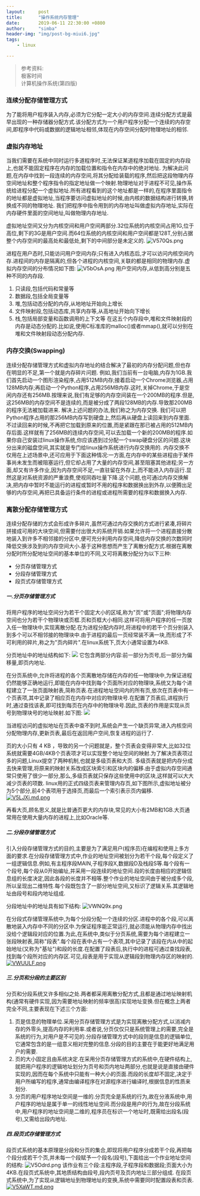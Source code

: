 ```yaml
---
layout:     post
title:      "操作系统内存管理"
date:       2019-06-11 22:30:00 +0800
author:     "simba"
header-img: "img/post-bg-miui6.jpg"
tags:
    - linux

---
```


>参考资料:<br>
>极客时间<br>
>计算机操作系统(第四版)

### 连续分配存储管理方式
为了能将用户程序装入内存,必须为它分配一定大小的内存空间.连续分配方式是最早出现的一种存储器分配方式.该分配方式为一个用户程序分配一个连续的内存空间,即程序中代码或数据的逻辑地址相邻,体现在内存空间分配时物理地址的相邻.


### 虚拟内存地址
当我们需要在系统中同时运行多道程序时,无法保证某道程序加载在固定的内存段上,也就不能固定程序在内存的加载位置和指令在内存中的绝对地址.
为解决此问题,在内存中找到一段连续的内存空间,将其分配给装载的程序,然后把这段物理内存空间地址和整个程序指令的指定地址做一个映射.物理地址对于进程不可见,操作系统给进程分配一个虚拟地址.所有进程看到的这个地址都是一样的,在程序里面指令的地址都是虚拟地址,当程序要访问虚拟地址的时候,由内核的数据结构进行转换,转换成不同的物理地址.
我们把程序中指令用到的内存地址叫做虚拟内存地址,实际在内存硬件里面的空间地址,叫做物理内存地址.

虚拟地址空间又分为内核空间和用户空间两部分.32位系统的内核空间占用1G,位于高位,剩下的3G是用户空间.而64位系统的内核空间和用户空间都是128T,分别占据整个内存空间的最高处和最低处,剩下的中间部分是未定义的.
![V570Qs.png](https://s2.ax1x.com/2019/06/14/V570Qs.png)

进程在用户态时,只能访问用户空间内存;只有进入内核态后,才可以访问内核空间内存.进程间的内存是隔离的,但各个进程的内核空间,关联的都是相同的物理内存.虚拟内存空间的分布情况如下图:
![V5bOsA.png](https://s2.ax1x.com/2019/06/14/V5bOsA.png)
用户空间内存,从低到高分别是五种不同的内存段.
1. 只读段,包括代码和常量等
2. 数据段,包括全局变量等
3. 堆,包括动态分配的内存,从地地址开始向上增长
4. 文件映射段,包括动态库,共享内存等,从高地址开始向下增长
5. 栈,包括局部变量和函数调用的上下文等
在这五个内存段中,堆和文件映射段的内存是动态分配的.比如说,使用C标准库的malloc()或者mmap(),就可以分别在堆和文件映射段动态分配内存.


### 内存交换(Swapping)
连续分配存储管理方式和虚拟内存地址的结合解决了最初的内存分配问题,但也存在明显的不足,第一个就是内存碎片问题.
例如,我们当前有一台电脑,内存为1GB.我们首先启动一个图形渲染程序,占用512MB内存;接着启动一个Chrome浏览器,占用128MB内存;再启动一个Python程序,占用256MB内存.这时,关掉Chrome,于是空闲内存还有256MB.按理来说,我们有足够的内存空间装在一个200MB的程序.但是,这256MB的内存空间不是连续的,而是被分成了两段128MB的内存.导致那200MB的程序无法被加载进来.
解决上述问题的办法,我们称之为内存交换.
我们可以把Python程序占用的那256MB内存写到硬盘上,然后再从硬盘上读回来到内存里面.不过读回来的时候,不再把它加载到原来的位置,而是紧跟在那已被占用的512MB内存后面.这样就有了256MB的连续内存空间,可以去加载一个新的200MB的程序.如果你自己安装过linux操作系统,你应该遇到过分配一个swap硬盘分区的问题.这块分出来的磁盘空间,其实就是专门给linux操作系统进行内存交换用的.
内存交换不仅用在上述场景中,还可应用于下面这种情况:一方面,在内存中的某些进程由于某件事尚未发生而被阻塞运行,但它却占用了大量的内存空间,甚至阻塞其他进程;另一方面,却又有许多作业,因为内存空间不足,一直驻留在外存上,而不能进入内存运行.显然这是对系统资源的严重浪费,使视同吞吐量下降.这个问题,也可通过内存交换解决,把内存中暂时不能运行的进程或暂时不用的程序和数据换出到外存,以便腾出足够的内存空间,再把已具备运行条件的进程或进程所需要的程序和数据换入内存.


### 离散分配存储管理方式
连续分配存储的方式会形成许多碎片,虽然可通过内存交换的方式进行紧凑,将碎片拼接成可用的大块空间,但需要付出很大的系统开销.如果允许将一个进程直接分散地装入到许多不相邻接的分区中,便可充分利用内存空间,降低内存交换的次数同时降低交换涉及到的内存空间大小.基于这种思想而产生了离散分配方式.根据在离散分配时所分配地址空间的基本单位的不同,又可将离散分配分为以下三种:
* 分页存储管理方式
* 分段存储管理方式
* 段页式存储管理方式

##### 一.分页存储管理方式
将用户程序的地址空间分为若干个固定大小的区域,称为"页"或"页面";将物理内存空间也分为若干个物理块或页框.页和页框大小相同.这样可将用户程序的任一页放入任一物理块中,实现离散分配.在为进程分配内存时,将进程中的若干个页分别装入到多个可以不相邻接的物理块中.由于进程的最后一页经常装不满一块,而形成了不可利用的碎片,称之为"页内碎片".在linux系统下,页大小通常设置为4KB.

分页地址中的地址结构如下:
![](https://s2.ax1x.com/2019/06/12/VWMfOI.png)
它包含两部分内容:前一部分为页号,后一部分为偏移量,即页内地址.

在分页系统中,允许将进程的各个页离散地存储在内存的任一物理块中,为保证进程仍然能够正确地运行,即能在内存中找到每个页面所对应的物理块,系统又为每个进程建立了一张页面映射表,简称页表.在进程地址空间内的所有页,依次在页表中有一个页表项,其中记录了相应页在内存中对应的物理块号.在配置了页表后,进程执行时,通过查找该表,即可找到每页在内存中的物理块号.因此,页表的作用是实现从页号到物理块号的地址映射.如下图:
![](https://s2.ax1x.com/2019/06/12/VW18TP.png)

当进程访问的虚拟地址在页表中查不到时,系统会产生一个缺页异常,进入内核空间分配物理内存,更新页表,最后在返回用户空间,恢复进程的运行了.

页的大小只有 4 KB ，导致的另一个问题就是，整个页表会变得非常大,比如32位系统就需要4GB/4KB个页表项才可以实现整个地址空间的映射.为了解决页表项过多的问题,Linux提空了两种机制,也就是多级页表和大页.
多级页表就是把内存分成去快来管理,将原来的映射关系改成区块索引和区块内的偏移.由于虚拟内存空间通常只使用了很少一部分,那么,多级页表就只保存这些使用中的区块,这样就可以大大减少页表的项数.
linux用的正式四级页表来管理内存页,如下图所示,虚拟地址被分为5个部分,前4个表项用于选择页,而最后一个索引表示页内偏移.
[![V5LJXj.md.png](https://s2.ax1x.com/2019/06/14/V5LJXj.md.png)](https://imgchr.com/i/V5LJXj)

再看大页,顾名思义,就是比普通页更大的内存块,常见的大小有2MB和1GB.大页通常用在使用大量内存的进程上,比如Oracle等.


##### 二.分段存储管理方式
引入分段存储管理方式的目的,主要是为了满足用户(程序员)在编程和使用上多方面的要求.在分段存储管理方式中,作业的地址空间被划分为若干个段,每个段定义了一组逻辑信息.例如,有主程序段MAIN,子程序段X,数据段D及栈段S等.每个段有一个段号,每个段从0开始编址,并采用一段连续的地址空间.段的长度由相应的逻辑信息组的长度决定,因此各段的长度并不相等.整个作业的地址空间由于被分成多个段,所以呈现出二维特性.每个段既包含了一部分地址空间,又标识了逻辑关系.其逻辑地址由段号和段内地址组成.

分段地址中的地址具有如下结构:
![VWNQ9x.png](https://s2.ax1x.com/2019/06/12/VWNQ9x.png)

在分段式存储管理系统中,为每个分段分配一个连续的分区.进程中的各个段,可以离散地装入内存中不同的分区中.为保证程序能正常运行,就必须能从物理内存中找出没给个逻辑段对应的位置.为此,在系统中,类似于分页系统,需要为每个进程建立一张段映射表,简称"段表".每个段在表中占有一个表项,其中记录了该段在内从中的起始地址(又称为"基址")和段的长度.在配置了段表后,执行中的进程可通过查找段表,找到每个段所对应的内存区.可见,段表是用于实现从逻辑段到物理内存区的映射的.
[![VWUULF.png](https://s2.ax1x.com/2019/06/12/VWUULF.png)](https://imgchr.com/i/VWUULF)


##### 三.分页和分段的主要区别
分页和分段系统又许多相似之处.两者都采用离散分配方式,且都是通过地址映射机构(通常有硬件实现,因为需要地址映射的频率很高)实现地址变换.但在概念上两者完全不同,主要表现在下述三个方面:
1. 页是信息的物理单位.采用分页存储管理方式是为实现离散分配方式,以消减内存的外零头,提高内存的利用率.或者说,分页仅仅只是系统管理上的需要,完全是系统的行为,对用户是不可见的.分段存储管理方式中的段则是信息的逻辑单位,它通常包含的是一组意义相对完整的信息.分段的目的主要在于能更好地满足用户的需要.
2. 页的大小固定且由系统决定.在采用分页存储管理方式的系统中,在硬件结构上,就把用户程序的逻辑地址划分为页号和页内地址两部分,也就是说是直接由硬件实现的,因而在每个系统中只能有一种大小的页面.而段的长度却不固定,决定于用户所编写的程序,通常由编译程序在对源程序进行编译时,根据信息的性质来划分.
3. 分页的用户程序地址空间是一维的.分页完全是系统的行为,故在分液系统中,用户程序的地址是属于单一的线性地址空间.而分段是用户的行为,故在分段系统中,用户程序的地址空间是二维的,程序员在标识一个地址时,既需给出段名(段号),又需给出段内地址.


##### 四.段页式存储管理方式
段页式系统的基本原理是分段和分页的集合,即现将用户程序分成若干个段,再把每个段分成若干个页,并未每一个段赋予一个段名(段号),下面给出一个作业地址空间的结构:
![V5Odrd.png](https://s2.ax1x.com/2019/06/14/V5Odrd.png)
该作业有三个段:主程序段,子程序段和数据段;页面大小为4KB.在段页式系统中,其地质结构由段号,段内页号及页内地址三部分组成.
在段页式系统中,为了实现从逻辑地址到物理地址的变换,系统中需要同时配置段表和页表.
[![V5XaWT.md.png](https://s2.ax1x.com/2019/06/15/V5XaWT.md.png)](https://imgchr.com/i/V5XaWT)



